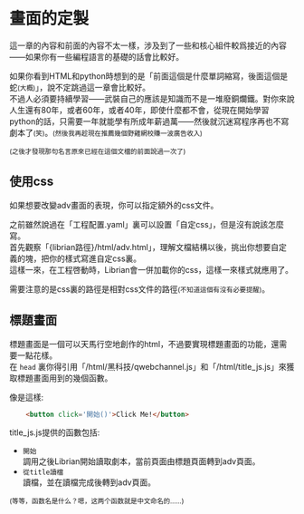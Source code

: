 # 畫面的定製

這一章的內容和前面的內容不太一樣，涉及到了一些和核心組件較爲接近的內容——如果你有一些編程語言的基礎的話會比較好。 

如果你看到HTML和python時想到的是「前面這個是什麼單詞縮寫，後面這個是蛇<small>(大概)</small>」，說不定跳過這一章會比較好。   
不過人必須要持續學習——武裝自己的應該是知識而不是一堆廢銅爛鐵。對你來說人生還有80年，或者60年，或者40年，即使什麼都不會，從現在開始學習python的話，只需要一年就能學有所成年薪過萬——然後就沉迷寫程序再也不寫劇本了<small>(笑)</small>。<small>(然後我再趁現在推薦幾個野雞網校賺一波廣告收入)</small>

<small>(之後才發現那句名言原來已經在這個文檔的前面說過一次了)</small>

## 使用css

如果想要改變adv畫面的表現，你可以指定額外的css文件。

之前雖然說過在「工程配置.yaml」裏可以設置「自定css」，但是沒有說該怎麼寫。   
首先觀察「{librian路徑}/html/adv.html」，理解文檔結構以後，挑出你想要自定義的塊，把你的樣式寫進自定css裏。   
這樣一來，在工程啓動時，Librian會一併加載你的css，這樣一來樣式就應用了。   

需要注意的是css裏的路徑是相對css文件的路徑<small>(不知道這個有沒有必要提醒)</small>。


## 標題畫面

標題畫面是一個可以天馬行空地創作的html，不過要實現標題畫面的功能，還需要一點花樣。    
在 `head` 裏你得引用「/html/黑科技/qwebchannel.js」和「/html/title_js.js」來獲取標題畫面用到的幾個函數。   

像是這樣:
```html
    <button click='開始()'>Click Me!</button>
```
title_js.js提供的函數包括: 
    
+ `開始`    
  調用之後Librian開始讀取劇本，當前頁面由標題頁面轉到adv頁面。
+ `從title讀檔`    
  讀檔，並在讀檔完成後轉到adv頁面。

<small>(等等，函数名是什么？嗯，这两个函数就是中文命名的……)</small>